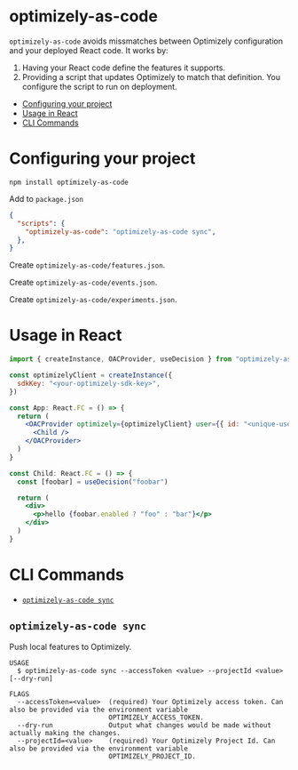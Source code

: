 optimizely-as-code
==================

`optimizely-as-code` avoids missmatches between Optimizely configuration and your deployed React code. It works by:

1. Having your React code define the features it supports.
2. Providing a script that updates Optimizely to match that definition. You configure the script to run on deployment.

<!-- toc -->
* [Configuring your project](#configuring-your-project)
* [Usage in React](#usage-in-react)
* [CLI Commands](#cli-commands)
<!-- tocstop -->

# Configuring your project

```shell
npm install optimizely-as-code
```

Add to `package.json`
```json
{
  "scripts": {
    "optimizely-as-code": "optimizely-as-code sync",
  },
}
```

Create `optimizely-as-code/features.json`.

Create `optimizely-as-code/events.json`.

Create `optimizely-as-code/experiments.json`.

# Usage in React

```jsx
import { createInstance, OACProvider, useDecision } from "optimizely-as-code/react"

const optimizelyClient = createInstance({
  sdkKey: "<your-optimizely-sdk-key>",
})

const App: React.FC = () => {
  return (
    <OACProvider optimizely={optimizelyClient} user={{ id: "<unique-user-id>" }}>
      <Child />
    </OACProvider>
  )
}

const Child: React.FC = () => {
  const [foobar] = useDecision("foobar")

  return (
    <div>
      <p>hello {foobar.enabled ? "foo" : "bar"}</p>
    </div>
  )
}
```

# CLI Commands

<!-- commands -->
* [`optimizely-as-code sync`](#optimizely-as-code-sync)

## `optimizely-as-code sync`

Push local features to Optimizely.

```
USAGE
  $ optimizely-as-code sync --accessToken <value> --projectId <value> [--dry-run]

FLAGS
  --accessToken=<value>  (required) Your Optimizely access token. Can also be provided via the environment variable
                         OPTIMIZELY_ACCESS_TOKEN.
  --dry-run              Output what changes would be made without actually making the changes.
  --projectId=<value>    (required) Your Optimizely Project Id. Can also be provided via the environment variable
                         OPTIMIZELY_PROJECT_ID.
```
<!-- commandsstop -->
